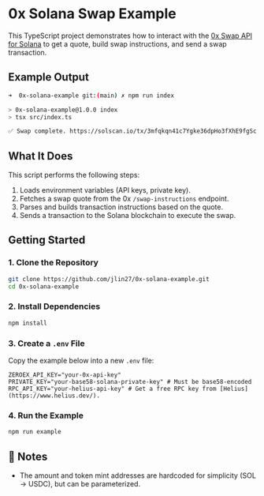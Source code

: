 # 0x Solana Swap Example

This TypeScript project demonstrates how to interact with the [0x Swap API for Solana](https://docs.0x.org) to get a quote, build swap instructions, and send a swap transaction.

## Example Output

```bash
➜  0x-solana-example git:(main) ✗ npm run index

> 0x-solana-example@1.0.0 index
> tsx src/index.ts

✅ Swap complete. https://solscan.io/tx/3mfqkqn41c7Ygke36dpHo3fXhE9fgScfMYDDAMePRovq7apaJp1LrrncvFuukTNtQJGN7eoBgQKN9sFNyxZPoZvz
````

## What It Does

This script performs the following steps:

1. Loads environment variables (API keys, private key).
2. Fetches a swap quote from the 0x `/swap-instructions` endpoint.
3. Parses and builds transaction instructions based on the quote.
4. Sends a transaction to the Solana blockchain to execute the swap.

## Getting Started

### 1. Clone the Repository

```bash
git clone https://github.com/jlin27/0x-solana-example.git
cd 0x-solana-example
```

### 2. Install Dependencies

```bash
npm install
```

### 3. Create a `.env` File

Copy the example below into a new `.env` file:

```dotenv
ZEROEX_API_KEY="your-0x-api-key" 
PRIVATE_KEY="your-base58-solana-private-key" # Must be base58-encoded
RPC_API_KEY="your-helius-api-key" # Get a free RPC key from [Helius](https://www.helius.dev/).
```

### 4. Run the Example

```bash
npm run example
```

## 📝 Notes

* The amount and token mint addresses are hardcoded for simplicity (SOL → USDC), but can be parameterized.


